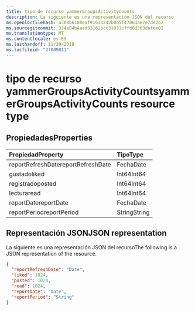 ```yaml
---
title: tipo de recurso yammerGroupsActivityCounts
description: La siguiente es una representación JSON del recurso
ms.openlocfilehash: a308b6180eaf91614247b0b5f47064ae7e7de2b2
ms.sourcegitcommit: 334e84b4aed63162bcc31831cffd6d363dafee02
ms.translationtype: MT
ms.contentlocale: es-ES
ms.lasthandoff: 11/29/2018
ms.locfileid: "27089811"
---
```

# <a name="yammergroupsactivitycounts-resource-type"></a><span data-ttu-id="2ce3b-103">tipo de recurso yammerGroupsActivityCounts</span><span class="sxs-lookup"><span data-stu-id="2ce3b-103">yammerGroupsActivityCounts resource type</span></span>

## <a name="properties"></a><span data-ttu-id="2ce3b-104">Propiedades</span><span class="sxs-lookup"><span data-stu-id="2ce3b-104">Properties</span></span>

| <span data-ttu-id="2ce3b-105">Propiedad</span><span class="sxs-lookup"><span data-stu-id="2ce3b-105">Property</span></span>          | <span data-ttu-id="2ce3b-106">Tipo</span><span class="sxs-lookup"><span data-stu-id="2ce3b-106">Type</span></span>   |
| :---------------- | :----- |
| <span data-ttu-id="2ce3b-107">reportRefreshDate</span><span class="sxs-lookup"><span data-stu-id="2ce3b-107">reportRefreshDate</span></span> | <span data-ttu-id="2ce3b-108">Fecha</span><span class="sxs-lookup"><span data-stu-id="2ce3b-108">Date</span></span>   |
| <span data-ttu-id="2ce3b-109">gustado</span><span class="sxs-lookup"><span data-stu-id="2ce3b-109">liked</span></span>             | <span data-ttu-id="2ce3b-110">Int64</span><span class="sxs-lookup"><span data-stu-id="2ce3b-110">Int64</span></span>  |
| <span data-ttu-id="2ce3b-111">registrado</span><span class="sxs-lookup"><span data-stu-id="2ce3b-111">posted</span></span>            | <span data-ttu-id="2ce3b-112">Int64</span><span class="sxs-lookup"><span data-stu-id="2ce3b-112">Int64</span></span>  |
| <span data-ttu-id="2ce3b-113">lectura</span><span class="sxs-lookup"><span data-stu-id="2ce3b-113">read</span></span>              | <span data-ttu-id="2ce3b-114">Int64</span><span class="sxs-lookup"><span data-stu-id="2ce3b-114">Int64</span></span>  |
| <span data-ttu-id="2ce3b-115">reportDate</span><span class="sxs-lookup"><span data-stu-id="2ce3b-115">reportDate</span></span>        | <span data-ttu-id="2ce3b-116">Fecha</span><span class="sxs-lookup"><span data-stu-id="2ce3b-116">Date</span></span>   |
| <span data-ttu-id="2ce3b-117">reportPeriod</span><span class="sxs-lookup"><span data-stu-id="2ce3b-117">reportPeriod</span></span>      | <span data-ttu-id="2ce3b-118">String</span><span class="sxs-lookup"><span data-stu-id="2ce3b-118">String</span></span> |

## <a name="json-representation"></a><span data-ttu-id="2ce3b-119">Representación JSON</span><span class="sxs-lookup"><span data-stu-id="2ce3b-119">JSON representation</span></span>

<span data-ttu-id="2ce3b-120">La siguiente es una representación JSON del recurso</span><span class="sxs-lookup"><span data-stu-id="2ce3b-120">The following is a JSON representation of the resource.</span></span>

<!-- {
  "blockType": "resource",
  "@odata.type": "microsoft.graph.yammerGroupsActivityCounts"
} -->

```json
{
  "reportRefreshDate": "Date", 
  "liked": 1024, 
  "posted": 1024, 
  "read": 1024, 
  "reportDate": "Date", 
  "reportPeriod": "String"
}
```
